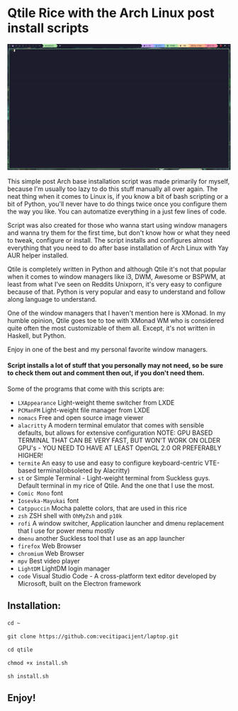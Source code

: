 # Qtile Rice with the Arch Linux post install scripts

![](./README/qtile.gif)

This simple post Arch base installation script was made primarily for myself,
because I'm usually too lazy to do this stuff manually all over again.
The neat thing when it comes to Linux is, if you know a bit of bash scripting or
a bit of Python, you'll never have to do things twice once you configure them the way you like.
You can automatize everything in a just few lines of code.

Script was also created for those who wanna start using window managers and wanna try them for the first time,
but don't know how or what they need to tweak, configure or install. 
The script installs and configures almost everything that you need to do after base installation of Arch Linux
with Yay AUR helper installed.

Qtile is completely written in Python and although Qtile it's not that popular when it comes to window managers
like i3, DWM, Awesome or BSPWM, at least from what I've seen on Reddits Unixporn, it's very easy to configure
because of that. Python is very popular and easy to understand and follow along language to understand.

One of the window managers that I haven't mention here is XMonad.
In my humble opinion, Qtile goes toe to toe with XMonad WM who is considered quite often the most customizable of them all.
Except, it's not written in Haskell, but Python.

Enjoy in one of the best and my personal favorite window managers.

#### Script installs a lot of stuff that you personally may not need, so be sure to check them out and comment then out, if you don't need them.

Some of the programs that come with this scripts are:

* `LXAppearance` Light-weight theme switcher from LXDE
* `PCManFM` Light-weight file manager from LXDE
* `nomacs` Free and open source image viewer
* `alacritty` A modern terminal emulator that comes with sensible defaults, but allows for 
extensive configuration NOTE: GPU BASED TERMINAL THAT CAN BE VERY FAST, BUT WON'T WORK ON 
OLDER GPU's - YOU NEED TO HAVE AT LEAST OpenGL 2.0 OR PREFERABLY HIGHER!
* `termite` An easy to use and easy to configure keyboard-centric VTE-based 
terminal(obsoleted by Alacritty)
* `st` or Simple Terminal - Light-weight terminal from Suckless guys. Default terminal in my rice of Qtile.
And the one that I use the most.
* `Comic Mono` font
* `Iosevka-Mayukai` font
* `Catppuccin` Mocha palette colors, that are used in this rice
* `zsh` ZSH shell with `OhMyZsh` and `p10k`
* `rofi` A window switcher, Application launcher and dmenu replacement that I use for power menu mostly
* `dmenu` another Suckless tool that I use as an app launcher
* `firefox` Web Browser
* `chromium` Web Browser
* `mpv` Best video player
* `LightDM` LightDM login manager
* `code` Visual Studio Code - A cross-platform text editor developed by Microsoft, built on the Electron framework


## Installation:

```
cd ~
```

```
git clone https://github.com:vecitipacijent/laptop.git
```

```
cd qtile
```

```
chmod +x install.sh
```

```
sh install.sh
```

## Enjoy!

